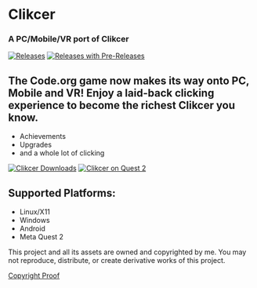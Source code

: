 # Clikcer
### A PC/Mobile/VR port of Clikcer

[![Releases](https://img.shields.io/github/v/release/Blockyheadman/Clikcer)](https://img.shields.io/github/v/release/Blockyheadman/Clikcer)
[![Releases with Pre-Releases](https://img.shields.io/github/v/release/Blockyheadman/Clikcer?include_prereleases)](https://img.shields.io/github/v/release/Blockyheadman/Clikcer?include_prereleases)

## The Code.org game now makes its way onto PC, Mobile and VR! Enjoy a laid-back clicking experience to become the richest Clikcer you know.
* Achievements
* Upgrades
* and a whole lot of clicking

[![Clikcer Downloads](https://img.shields.io/github/downloads/Blockyheadman/Clikcer/total)](https://img.shields.io/github/downloads/Blockyheadman/Clikcer/total)
[![Clikcer on Quest 2](https://img.shields.io/badge/Get-On%20Oculus%20Store-blue)](https://www.oculus.com/experiences/quest/5507840142677277/)

## Supported Platforms:
* Linux/X11
* Windows
* Android
* Meta Quest 2

This project and all its assets are owned and copyrighted by me. You may not reproduce, distribute, or create derivative works of this project.

[Copyright Proof](https://docs.github.com/en/repositories/managing-your-repositorys-settings-and-features/customizing-your-repository/licensing-a-repository#:~:text=You%27re%20under%20no%20obligation%20to%20choose%20a%20license.%20However%2C%20without%20a%20license%2C%20the%20default%20copyright%20laws%20apply%2C%20meaning%20that%20you%20retain%20all%20rights%20to%20your%20source%20code%20and%20no%20one%20may%20reproduce%2C%20distribute%2C%20or%20create%20derivative%20works%20from%20your%20work.)
